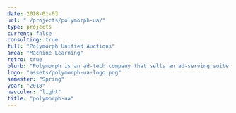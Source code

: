 ```yaml
---
date: 2018-01-03
url: "./projects/polymorph-ua/"
type: projects
current: false
consulting: true
full: "Polymorph Unified Auctions"
area: "Machine Learning"
retro: true
blurb: "Polymorph is an ad-tech company that sells an ad-serving suite for publishers. We used previous ad request data to model and train various machine learning models, in order to predict CTR, the probability an ad is actually clicked given that it is loaded on a user’s page."
logo: "assets/polymorph-ua-logo.png"
semester: "Spring"
year: "2018"
navcolor: "light"
title: "polymorph-ua"
---
```

